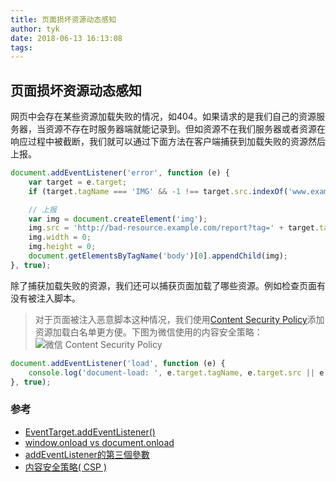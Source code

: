 ```yaml
---
title: 页面损坏资源动态感知
author: tyk
date: 2018-06-13 16:13:08
tags:
---
```


## 页面损坏资源动态感知

网页中会存在某些资源加载失败的情况，如404。如果请求的是我们自己的资源服务器，当资源不存在时服务器端就能记录到。但如资源不在我们服务器或者资源在响应过程中被截断，我们就可以通过下面方法在客户端捕获到加载失败的资源然后上报。

``` javascript
document.addEventListener('error', function (e) {
    var target = e.target;
    if (target.tagName === 'IMG' && -1 !== target.src.indexOf('www.example.com/report')) return;

    // 上报
    var img = document.createElement('img');
    img.src = 'http://bad-resource.example.com/report?tag=' + target.tagName + '&href=' + encodeURIComponent(target.src || target.href);
    img.width = 0;
    img.height = 0;
    document.getElementsByTagName('body')[0].appendChild(img);
}, true);
```

除了捕获加载失败的资源，我们还可以捕获页面加载了哪些资源。例如检查页面有没有被注入脚本。
> 对于页面被注入恶意脚本这种情况，我们使用[Content Security Policy](https://developer.mozilla.org/zh-CN/docs/Web/HTTP/CSP)添加资源加载白名单更方便。下图为微信使用的内容安全策略：
![微信 Content Security Policy](/images/wechat-content-security-policy.png)

``` javascript
document.addEventListener('load', function (e) {
    console.log('document-load: ', e.target.tagName, e.target.src || e.target.href);
}, true);
```

### 参考
- [EventTarget.addEventListener()](https://developer.mozilla.org/zh-CN/docs/Web/API/EventTarget/addEventListener)
- [window.onload vs document.onload](https://stackoverflow.com/a/38517365/4942848)
- [addEventListener的第三個參數](http://hax.iteye.com/blog/162718)
- [内容安全策略( CSP )](https://developer.mozilla.org/zh-CN/docs/Web/HTTP/CSP)